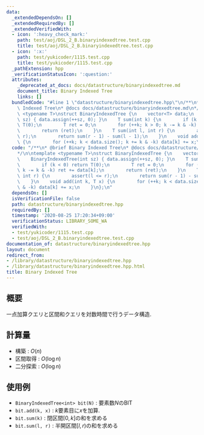 ```yaml
---
data:
  _extendedDependsOn: []
  _extendedRequiredBy: []
  _extendedVerifiedWith:
  - icon: ':heavy_check_mark:'
    path: test/aoj/DSL_2_B.binaryindexedtree.test.cpp
    title: test/aoj/DSL_2_B.binaryindexedtree.test.cpp
  - icon: ':x:'
    path: test/yukicoder/1115.test.cpp
    title: test/yukicoder/1115.test.cpp
  _pathExtension: hpp
  _verificationStatusIcon: ':question:'
  attributes:
    _deprecated_at_docs: docs/datastructure/binaryindexedtree.md
    document_title: Binary Indexed Tree
    links: []
  bundledCode: "#line 1 \"datastructure/binaryindexedtree.hpp\"\n/**\n* @brief Binary\
    \ Indexed Tree\n* @docs docs/datastructure/binaryindexedtree.md\n*/\n\ntemplate\
    \ <typename T>\nstruct BinaryIndexedTree {\n    vector<T> data;\n    BinaryIndexedTree(int\
    \ sz) { data.assign(++sz, 0); }\n    T sum(int k) {\n        if (k < 0) return\
    \ T(0);\n        T ret = 0;\n        for (++k; k > 0; k -= k & -k) ret += data[k];\n\
    \        return (ret);\n    }\n    T sum(int l, int r) {\n        assert(l <=\
    \ r);\n        return sum(r - 1) - sum(l - 1);\n    }\n    void add(int k, T x)\
    \ {\n        for (++k; k < data.size(); k += k & -k) data[k] += x;\n    }\n};\n"
  code: "/**\n* @brief Binary Indexed Tree\n* @docs docs/datastructure/binaryindexedtree.md\n\
    */\n\ntemplate <typename T>\nstruct BinaryIndexedTree {\n    vector<T> data;\n\
    \    BinaryIndexedTree(int sz) { data.assign(++sz, 0); }\n    T sum(int k) {\n\
    \        if (k < 0) return T(0);\n        T ret = 0;\n        for (++k; k > 0;\
    \ k -= k & -k) ret += data[k];\n        return (ret);\n    }\n    T sum(int l,\
    \ int r) {\n        assert(l <= r);\n        return sum(r - 1) - sum(l - 1);\n\
    \    }\n    void add(int k, T x) {\n        for (++k; k < data.size(); k += k\
    \ & -k) data[k] += x;\n    }\n};\n"
  dependsOn: []
  isVerificationFile: false
  path: datastructure/binaryindexedtree.hpp
  requiredBy: []
  timestamp: '2020-08-25 17:20:34+09:00'
  verificationStatus: LIBRARY_SOME_WA
  verifiedWith:
  - test/yukicoder/1115.test.cpp
  - test/aoj/DSL_2_B.binaryindexedtree.test.cpp
documentation_of: datastructure/binaryindexedtree.hpp
layout: document
redirect_from:
- /library/datastructure/binaryindexedtree.hpp
- /library/datastructure/binaryindexedtree.hpp.html
title: Binary Indexed Tree
---
```

## 概要

一点加算クエリと区間和クエリを対数時間で行うデータ構造.

## 計算量

* 構築 : $O(n)$
* 区間取得 : $O(\log n)$
* 二分探索 : $O(\log n)$

## 使用例

* `BinaryIndexedTree<int> bit(N)` : 要素数$N$のBIT
* `bit.add(k, x)` : $k$要素目に$x$を加算.
* `bit.sum(k)` : 閉区間$[0, k]$の和を求める
* `bit.sum(l, r)` : 半開区間$[l, r)$の和を求める

